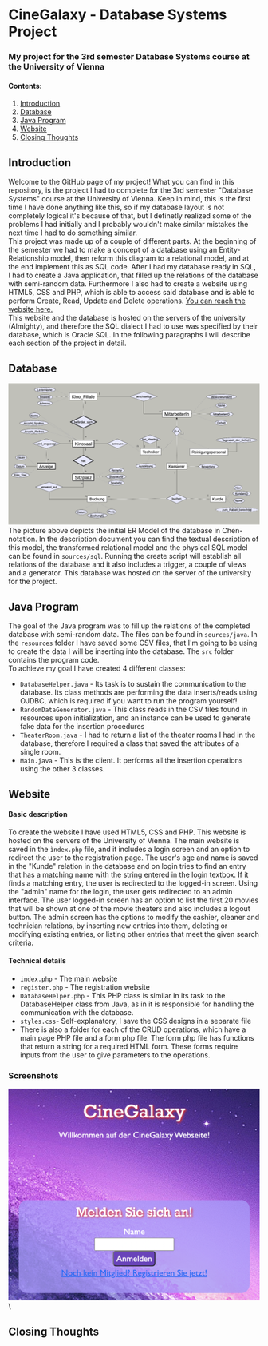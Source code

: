 # CineGalaxy - Database Systems Project
### My project for the 3rd semester Database Systems course at the University of Vienna

#### Contents:
  1. [Introduction](#intro)
  2. [Database](#db)
  3. [Java Program](#jp)
  4. [Website](#ws)
  5. [Closing Thoughts](#ct)

<a name="intro"></a>
## Introduction

Welcome to the GitHub page of my project! What you can find in this repository, is the project I had to complete for the 3rd semester "Database Systems" course at the University of Vienna. Keep in mind, this is the first time I have done anything like this, so if my database layout is not completely logical it's because of that, but I definetly realized some of the problems I had initially and I probably wouldn't make similar mistakes the next time I had to do something similar.\
This project was made up of a couple of different parts. At the beginning of the semester we had to make a concept of a database using an Entity-Relationship model, then reform this diagram to a relational model, and at the end implement this as SQL code. After I had my database ready in SQL, I had to create a Java application, that filled up the relations of the database with semi-random data. Furthermore I also had to create a website using HTML5, CSS and PHP, which is able to access said database and is able to perform Create, Read, Update and Delete operations. [You can reach the website here.](http://wwwlab.cs.univie.ac.at/~peteri00/index.php)\
This website and the database is hosted on the servers of the university (Almighty), and therefore the SQL dialect I had to use was specified by their database, which is Oracle SQL. In the following paragraphs I will describe each section of the project in detail.

<a name="db"></a>
## Database

![ER Model of The Database](https://github.com/Zsivony1es/UW-DatabaseProject/blob/main/ER%20Diagram.png)\
The picture above depicts the initial ER Model of the database in Chen-notation. In the description document you can find the textual description of this model, the transformed relational model and the physical SQL model can be found in `sources/sql`. Running the create script will establish all relations of the database and it also includes a trigger, a couple of views and a generator. This database was hosted on the server of the university for the project.

<a name="jp"></a>
## Java Program

The goal of the Java program was to fill up the relations of the completed database with semi-random data. The files can be found in `sources/java`. In the `resources` folder I have saved some CSV files, that I'm going to be using to create the data I will be inserting into the database. The `src` folder contains the program code.\
To achieve my goal I have created 4 different classes:
  + `DatabaseHelper.java` - Its task is to sustain the communication to the database. Its class methods are performing the data inserts/reads using OJDBC, which is required if you want to run the program yourself!
  + `RandomDataGenerator.java` - This class reads in the CSV files found in resources upon initialization, and an instance can be used to generate fake data for the insertion procedures
  + `TheaterRoom.java` - I had to return a list of the theater rooms I had in the database, therefore I required a class that saved the attributes of a single room.
  + `Main.java` - This is the client. It performs all the insertion operations using the other 3 classes.



<a name="ws"></a>
## Website

#### Basic description

To create the website I have used HTML5, CSS and PHP. This website is hosted on the servers of the University of Vienna. The main website is saved in the `ìndex.php` file, and it includes a login screen and an option to redirect the user to the registration page. The user's age and name is saved in the "Kunde" relation in the database and on login tries to find an entry that has a matching name with the string entered in the login textbox. If it finds a matching entry, the user is redirected to the logged-in screen. Using the "admin" name for the login, the user gets redirected to an admin interface. The user logged-in screen has an option to list the first 20 movies that will be shown at one of the movie theaters and also includes a logout button. The admin screen has the options to modify the cashier, cleaner and technician relations, by inserting new entries into them, deleting or modifying existing entries, or listing other entries that meet the given search criteria.

#### Technical details

  + `index.php` - The main website
  + `register.php` - The registration website
  + `DatabaseHelper.php` - This PHP class is similar in its task to the DatabaseHelper class from Java, as in it is responsible for handling the communication with the database.
  + `styles.css`- Self-explanatory, I save the CSS designs in a separate file
  + There is also a folder for each of the CRUD operations, which have a main page PHP file and a form php file. The form php file has functions that return a string for a required HTML form. These forms require inputs from the user to give parameters to the operations.

### Screenshots

![Main Page](https://github.com/Zsivony1es/UW-DatabaseProject/blob/main/site_screenshots/main_site.png)\

<a name="ct"></a>
## Closing Thoughts
